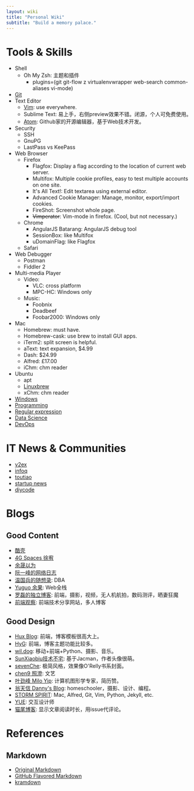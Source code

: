 ```yaml
---
layout: wiki
title: "Personal Wiki"
subtitle: "Build a memory palace."
---
```


# Tools & Skills

* Shell
    * Oh My Zsh: 主题和插件
        * plugins=(git git-flow z virtualenvwrapper web-search common-aliases vi-mode)
* [Git](git/)
* Text Editor
    * [Vim](vim/): use everywhere.
    * Sublime Text: 易上手，右侧preview效果不错。闭源，个人可免费使用。
    * [Atom](https://atom.io/): Github家的开源编辑器，基于Web技术开发。
* Security
    * SSH
    * GnuPG
    * LastPass vs KeePass
* Web Browser
    * Firefox
        * Flagfox: Display a flag according to the location of current web server.
        * Multifox: Multiple cookie profiles, easy to test multiple accounts on one site.
        * It's All Text!: Edit textarea using external editor.
        * Advanced Cookie Manager: Manage, monitor, export/import cookies.
        * FireShot: Screenshot whole page.
        * ~~Vimperator~~: Vim-mode in firefox. (Cool, but not necessary.)
    * Chrome
        * AngularJS Batarang: AngularJS debug tool
        * SessionBox: like Multifox
        * uDomainFlag: like Flagfox
    * Safari
* Web Debugger
    * Postman
    * Fiddler 2
* Multi-media Player
    * Video:
        * VLC: cross platform
        * MPC-HC: Windows only
    * Music:
        * Foobnix
        * Deadbeef
        * Foobar2000: Windows only
* Mac
    * Homebrew: must have.
    * Homebrew-cask: use brew to install GUI apps.
    * iTerm2: split screen is helpful.
    * aText: text expansion, $4.99
    * Dash: $24.99
    * Alfred: £17.00
    * iChm: chm reader
* Ubuntu
    * apt
    * [Linuxbrew](http://linuxbrew.sh/)
    * xChm: chm reader
* [Windows](windows/)
* [Programming](programming/)
* [Regular expression](regex/)
* [Data Science](data-science/)
* [DevOps](devops/)


# IT News & Communities

* [v2ex](https://www.v2ex.com/)
* [infoq](http://www.infoq.com/)
* [toutiao](https://toutiao.io/)
* [startup news](http://news.dbanotes.net/)
* [diycode](https://www.diycode.cc/)


# Blogs

## Good Content

* [酷壳](http://coolshell.cn/)
* [4G Spaces 徐宥](http://blog.youxu.info/)
* [余晟以为](http://www.luanxiang.org/blog/)
* [阮一峰的网络日志](http://www.ruanyifeng.com/blog/)
* [温国兵的随想录](https://dbarobin.com/): DBA
* [Yuguo 余果](https://yuguo.us/): Web全栈
* [罗磊的独立博客](https://luolei.org/): 前端，摄影，视频，无人机航拍，数码测评，晒妻狂魔
* [前端观察](https://www.qianduan.net/): 前端技术分享网站，多人博客

## Good Design

* [Hux Blog](https://huangxuan.me/): 前端，博客模板很高大上。
* [HyG](https://gaohaoyang.github.io/): 前端，博客主题功能比较多。
* [wil.dog](http://wil.dog/): 移动+前端+Python、摄影、音乐。
* [SunXiaobiu技术不宅](http://sunxiaobiu.github.io/): 基于Jacman，作者头像很萌。
* [sevenChe](http://blog.sevenche.com/): 极简风格，效果像O'Relly书系封面。
* [chen9 照澄](http://www.chen9.info/): 文艺
* [叶劲峰 Milo Yip](http://miloyip.com/cv/): 计算机图形学专家，简历赞。
* [翁天信 Danny's Blog](http://blog.dandyweng.com/): homeschooler，摄影、设计、编程。
* [STORM SPIRIT](http://wulfric.me/): Mac, Alfred, Git, Vim, Python, Jekyll, etc.
* [YUE](https://tengyue.me/): 交互设计师
* [猫尾博客](https://cattail.me/): 显示文章阅读时长，用issue代评论。


# References

## Markdown

* [Original Markdown](http://daringfireball.net/projects/markdown/syntax)
* [GitHub Flavored Markdown](https://guides.github.com/features/mastering-markdown/)
* [kramdown](https://kramdown.gettalong.org/quickref.html)
